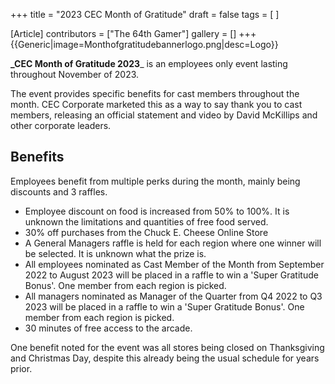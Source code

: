 +++
title = "2023 CEC Month of Gratitude"
draft = false
tags = [ ]

[Article]
contributors = ["The 64th Gamer"]
gallery = []
+++
{{Generic|image=Monthofgratitudebannerlogo.png|desc=Logo}}

**_CEC Month of Gratitude 2023**_ is an employees only event lasting throughout November of 2023.

The event provides specific benefits for cast members throughout the month. CEC Corporate marketed this as a way to say thank you to cast members, releasing an official statement and video by David McKillips and other corporate leaders.

##  Benefits ## 
Employees benefit from multiple perks during the month, mainly being discounts and 3 raffles.

* Employee discount on food is increased from 50% to 100%. It is unknown the limitations and quantities of free food served.
* 30% off purchases from the Chuck E. Cheese Online Store
* A General Managers raffle is held for each region where one winner will be selected. It is unknown what the prize is.
* All employees nominated as Cast Member of the Month from September 2022 to August 2023 will be placed in a raffle to win a 'Super Gratitude Bonus'. One member from each region is picked.
* All managers nominated as Manager of the Quarter from Q4 2022 to Q3 2023 will be placed in a raffle to win a 'Super Gratitude Bonus'. One member from each region is picked.
* 30 minutes of free access to the arcade.

One benefit noted for the event was all stores being closed on Thanksgiving and Christmas Day, despite this already being the usual schedule for years prior.
